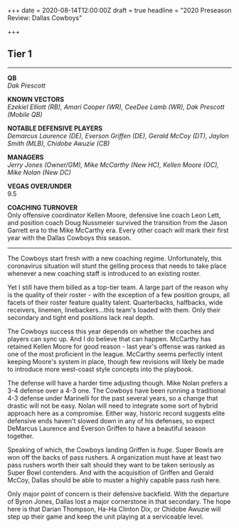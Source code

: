 +++
date = 2020-08-14T12:00:00Z
draft = true
headline = "2020 Preseason Review: Dallas Cowboys"

+++
## Tier 1

***

**QB**  
_Dak Prescott_

**KNOWN VECTORS**  
_Ezekiel Elliott (RB), Amari Cooper (WR), CeeDee Lamb (WR), Dak Prescott (Mobile QB)_

**NOTABLE DEFENSIVE PLAYERS**  
_Demarcus Laurence (DE), Everson Griffen (DE), Gerald McCoy (DT), Jaylon Smith (MLB), Chidobe Awuzie (CB)_

**MANAGERS**  
_Jerry Jones (Owner/GM), Mike McCarthy (New HC), Kellen Moore (OC), Mike Nolan (New DC)_

**VEGAS OVER/UNDER**  
9\.5

**COACHING TURNOVER**  
Only offensive coordinator Kellen Moore, defensive line coach Leon Lett, and position coach Doug Nussmeier survived the transition from the Jason Garrett era to the Mike McCarthy era. Every other coach will mark their first year with the Dallas Cowboys this season.

***

The Cowboys start fresh with a new coaching regime. Unfortunately, this coronavirus situation will stunt the gelling process that needs to take place whenever a new coaching staff is introduced to an existing roster. 

Yet I still have them billed as a top-tier team. A large part of the reason why is the quality of their roster - with the exception of a few position groups, all facets of their roster feature quality talent. Quarterbacks, halfbacks, wide receivers, linemen, linebackers...this team's loaded with them. Only their secondary and tight end positions lack real depth.

The Cowboys success this year depends on whether the coaches and players can sync up. And I do believe that can happen. McCarthy has retained Kellen Moore for good reason - last year's offense was ranked as one of the most proficient in the league. McCarthy seems perfectly intent keeping Moore's system in place, though few revisions will likely be made to introduce more west-coast style concepts into the playbook.

The defense will have a harder time adjusting though. Mike Nolan prefers a 3-4 defense over a 4-3 one. The Cowboys have been running a traditional 4-3 defense under Marinelli for the past several years, so a change that drastic will not be easy. Nolan will need to integrate some sort of hybrid approach here as a compromise. Either way, historic record suggests elite defensive ends haven't slowed down in any of his defenses, so expect DeMarcus Laurence and Everson Griffen to have a beautiful season together.

Speaking of which, the Cowboys landing Griffen is _huge_. Super Bowls are won off the backs of pass rushers. A organization must have at least two pass rushers worth their salt should they want to be taken seriously as Super Bowl contenders. And with the acquisition of Griffen and Gerald McCoy, Dallas should be able to muster a highly capable pass rush here.

Only major point of concern is their defensive backfield. With the departure of Byron Jones, Dallas lost a major cornerstone in that secondary. The hope here is that Darian Thompson, Ha-Ha Clinton Dix, or Chidobe Awuzie will step up their game and keep the unit playing at a serviceable level. 